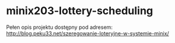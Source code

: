 minix203-lottery-scheduling
===========================

Pełen opis projektu dostępny pod adresem:
http://blog.peku33.net/szeregowanie-loteryjne-w-systemie-minix/
